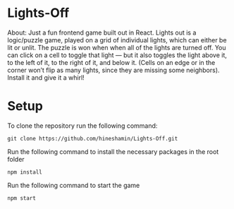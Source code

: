 # Lights-Off
About: Just a fun frontend game built out in React. Lights out is a logic/puzzle game, played on a grid of individual lights, which can either be lit or unlit. The puzzle is won when when all of the lights are turned off. You can click on a cell to toggle that light — but it also toggles the light above it, to the left of it, to the right of it, and below it. (Cells on an edge or in the corner won’t flip as many lights, since they are missing some neighbors). Install it and give it a whirl!

# Setup

To clone the repository run the following command:
```
git clone https://github.com/hineshamin/Lights-Off.git
```

Run the following command to install the necessary packages in the root folder  
```
npm install
```

Run the following command to start the game  
```
npm start
```
